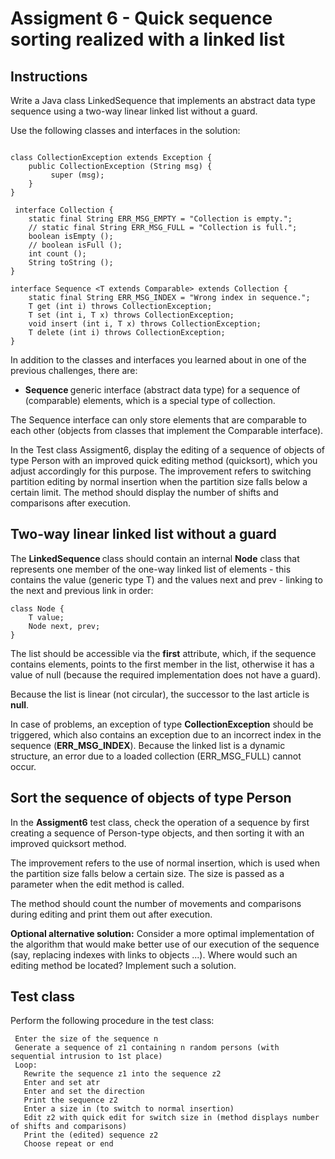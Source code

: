 # Assigment 6 - Quick sequence sorting realized with a linked list
## Instructions
Write a Java class LinkedSequence that implements an abstract data type sequence using a two-way linear linked list without a guard.

Use the following classes and interfaces in the solution:
```

class CollectionException extends Exception {
    public CollectionException (String msg) {
         super (msg);
    }
}
```
```
 interface Collection {
    static final String ERR_MSG_EMPTY = "Collection is empty.";
    // static final String ERR_MSG_FULL = "Collection is full.";
    boolean isEmpty ();
    // boolean isFull ();
    int count ();
    String toString ();
}
```
```
interface Sequence <T extends Comparable> extends Collection {
    static final String ERR_MSG_INDEX = "Wrong index in sequence.";
    T get (int i) throws CollectionException;
    T set (int i, T x) throws CollectionException;
    void insert (int i, T x) throws CollectionException;
    T delete (int i) throws CollectionException;
}
```
In addition to the classes and interfaces you learned about in one of the previous challenges, there are:

- **Sequence <T extends Comparable>** generic interface (abstract data type) for a sequence of (comparable) elements, which is a special type of collection.
  
The Sequence interface can only store elements that are comparable to each other (objects from classes that implement the Comparable interface).

In the Test class Assigment6, display the editing of a sequence of objects of type Person with an improved quick editing method (quicksort), which you adjust accordingly for this purpose. The improvement refers to switching partition editing by normal insertion when the partition size falls below a certain limit. The method should display the number of shifts and comparisons after execution.


## Two-way linear linked list without a guard
The **LinkedSequence <T extends Comparable>** class should contain an internal **Node** class that represents one member of the one-way linked list of elements - this contains the value (generic type T) and the values next and prev - linking to the next and previous link in order:
```
class Node {
    T value;
    Node next, prev;
}
```
The list should be accessible via the **first** attribute, which, if the sequence contains elements, points to the first member in the list, otherwise it has a value of null (because the required implementation does not have a guard).

Because the list is linear (not circular), the successor to the last article is **null**.

In case of problems, an exception of type **CollectionException** should be triggered, which also contains an exception due to an incorrect index in the sequence (**ERR_MSG_INDEX**). Because the linked list is a dynamic structure, an error due to a loaded collection (ERR_MSG_FULL) cannot occur.

## Sort the sequence of objects of type Person
In the **Assigment6** test class, check the operation of a sequence by first creating a sequence of Person-type objects, and then sorting it with an improved quicksort method.

The improvement refers to the use of normal insertion, which is used when the partition size falls below a certain size. The size is passed as a parameter when the edit method is called.

The method should count the number of movements and comparisons during editing and print them out after execution.

**Optional alternative solution:** Consider a more optimal implementation of the algorithm that would make better use of our execution of the sequence (say, replacing indexes with links to objects ...). Where would such an editing method be located? Implement such a solution.



## Test class
Perform the following procedure in the test class:
```
 Enter the size of the sequence n
 Generate a sequence of z1 containing n random persons (with sequential intrusion to 1st place)
 Loop:
   Rewrite the sequence z1 into the sequence z2
   Enter and set atr
   Enter and set the direction
   Print the sequence z2
   Enter a size in (to switch to normal insertion)
   Edit z2 with quick edit for switch size in (method displays number of shifts and comparisons)
   Print the (edited) sequence z2
   Choose repeat or end
  
 ```
